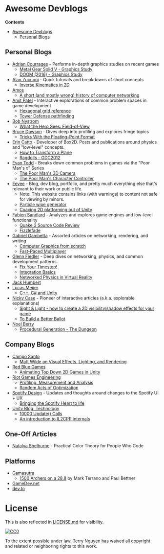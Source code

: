 # Awesome Devblogs

**Contents**

- [Awesome Devblogs](#awesome-devblogs)
  - [Personal Blogs](#personal-blogs)

## Personal Blogs

- [Adrian Courrages](http://www.adriancourreges.com/) - Performs in-depth graphics studies on recent games
  - [Metal Gear Solid V - Graphics Study](http://www.adriancourreges.com/blog/2017/12/15/mgs-v-graphics-study/)
  - [DOOM (2016) - Graphics Study](http://www.adriancourreges.com/blog/2016/09/09/doom-2016-graphics-study/)
- [Alan Zucconi](https://www.alanzucconi.com/) - Quick tutorials and breakdowns of short concepts
  - [Inverse Kinematics in 2D](https://www.alanzucconi.com/2018/05/02/ik-2d-1/)
- [Amos](https://fasterthanli.me/)
  - [A short (and mostly wrong) history of computer networking](https://fasterthanli.me/blog/2019/making-our-own-ping/)
- [Amit Patel](https://www.redblobgames.com/) - Interactive explorations of common problem spaces in game development
  - [Hexagonal grid reference](https://www.redblobgames.com/grids/hexagons/)
  - [Tower Defense pathfinding](https://www.redblobgames.com/pathfinding/tower-defense/)
- [Bob Nystrom](http://journal.stuffwithstuff.com/)
  - [What the Hero Sees: Field-of-View](http://journal.stuffwithstuff.com/2015/09/07/what-the-hero-sees/)
- [Bruce Dawson](https://randomascii.wordpress.com/) - Dives deep into profiling and explores fringe topics
  - [Tricks With the Floating-Point Format](https://randomascii.wordpress.com/2012/01/11/tricks-with-the-floating-point-format/)
- [Erin Catto](https://box2d.org/) - Developer of Box2D. Posts and publications around physics and "low-level" concepts.
  - [How to Transform a Plane](https://box2d.org/posts/2018/09/how-to-transform-a-plane/)
  - [Ragdolls - GDC2012](https://box2d.org/files/ErinCatto_Ragdolls_GDC2012.pdf)
- [Evan Todd](http://etodd.io/) - Breaks down common problems in games via the "Poor Man's _x_" Series
  - [The Poor Man's 3D Camera](http://etodd.io/2017/11/28/poor-mans-3d-camera/)
  - [The Poor Man's Character Controller](http://etodd.io/2015/04/03/poor-mans-character-controller/)
- [Eevee](https://eev.ee/) - Blog, dev blog, portfolio, and pretty much everything else that's relevant to their work or public life.
  - Note: This website contains links (with warnings) to content not safe for viewing by minors.
  - [Particle wipe generator](https://eev.ee/release/2019/04/20/particle-wipe-generator/)
  - [Coaxing 2D platforming out of Unity](https://eev.ee/blog/2017/10/13/coaxing-2d-platforming-out-of-unity/)
- [Fabien Sandlard](http://fabiensanglard.net/) - Analyzes and explores game engines and low-level functionality
  - [Quake 3 Source Code Review](http://fabiensanglard.net/quake3/index.php) 
  - [Fizzlefade](http://fabiensanglard.net/fizzlefade/index.php)
- [Gabriel Gambetta](http://www.gabrielgambetta.com/) - Assorted articles on networking, rendering, and writing
  - [Computer Graphics from scratch](http://www.gabrielgambetta.com/computer-graphics-from-scratch/introduction.html)
  - [Fast-Paced Multiplayer](http://www.gabrielgambetta.com/client-server-game-architecture.html)
- [Glenn Fiedler](https://gafferongames.com/) - Deep dives on networking, physics, and common development patterns.
  - [Fix Your Timestep!](https://gafferongames.com/post/fix_your_timestep/)
  - [Integration Basics](https://gafferongames.com/post/integration_basics/)
  - [Networked Physics in Virtual Reality](https://gafferongames.com/post/networked_physics_in_virtual_reality/)
- [Jack Humbert](https://jackhumbert.com/)
- [Lucas Meijer](http://lucasmeijer.com/)
  - [C++, C# and Unity](http://lucasmeijer.com/posts/cpp_unity/)
- [Nicky Case](https://ncase.me/) - Pioneer of interactive articles (a.k.a. explorable explanations)
  - [Sight & Light - how to create a 2D visibility/shadow effects for your game](https://ncase.me/sight-and-light/)
  - [To Build a Better Ballot](https://ncase.me/ballot/)
- [Noel Berry](http://noelberry.ca/)
  - [Procedural Generation - The Dungeon](http://noelberry.ca/#thedungeons)

## Company Blogs

- [Campo Santo](http://blog.camposanto.com/)
  - [Matt Wilde on Visual Effects, Lighting, and Rendering](http://blog.camposanto.com/post/171934927979/hi-im-matt-wilde-an-old-man-from-the-north-of)
- [Red Blue Games](https://blog.redbluegames.com/)
  - [Animating Top Down 2D Games in Unity](https://blog.redbluegames.com/animating-top-down-2d-games-in-unity-5e966b81790e)
- [Riot Games Engineering](https://engineering.riotgames.com/)
  - [Profiling: Measurement and Analysis](https://engineering.riotgames.com/news/profiling-measurement-and-analysis)
  - [Random Acts of Optimization](https://engineering.riotgames.com/news/random-acts-optimization)
- [Spotify Design](https://spotify.design) - Updates and thoughts around changes to the Spotify UI + UX
  - [Bringing the Spotify Heart to life](https://spotify.design/article/bringing-the-spotify-heart-to-life)
- [Unity Blog: Technology](https://blogs.unity3d.com/category/technology/page/3/)
  - [10000 Update() Calls](https://blogs.unity3d.com/2015/12/23/1k-update-calls/)
  - [An introduction to IL2CPP internals](https://blogs.unity3d.com/2015/05/06/an-introduction-to-ilcpp-internals/)

## One-Off Articles
- [Natalya Shelburne](https://tallys.github.io/color-theory/) - Practical Color Theory for People Who Code

## Platforms

- [Gamasutra](https://www.gamasutra.com/blogs/)
  - [1500 Archers on a 28.8](https://www.gamasutra.com/view/feature/131503/1500_archers_on_a_288_network_.php) by Mark Terrano and Paul Bettner
- [GameDev.net](https://www.gamedev.net/)
- [dev.to](https://dev.to/)

# License

This is also reflected in [LICENSE.md](LICENSE.md) for visibility.

[![CC0](http://mirrors.creativecommons.org/presskit/buttons/88x31/svg/cc-zero.svg)](https://creativecommons.org/publicdomain/zero/1.0/)

To the extent possible under law, [Terry Nguyen](https://terrehbyte.com) has
waived all copyright and related or neighboring rights to this work.
